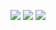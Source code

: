 <p align="center">
  <img src="https://files.catbox.moe/kwol4i.png">
  <img src="https://images2.imgbox.com/74/ba/Uu3Y67et_o.png">
  <img src="https://files.catbox.moe/9v6zjx.png">
</p>
